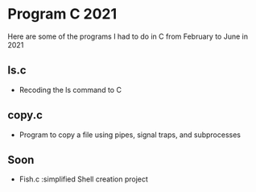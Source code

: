 # **Program C 2021**

Here are some of the programs I had to do in C from February to June in 2021


## __ls.c__
- Recoding the ls command to C

## __copy.c__
- Program to copy a file using pipes, signal traps, and subprocesses

## __Soon__
- Fish.c :simplified Shell creation project
